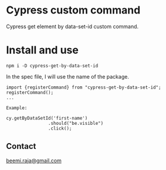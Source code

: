 # Cypress custom command

Cypress get element by data-set-id custom command.

# Install and use

```npm i -D cypress-get-by-data-set-id```

In the spec file, I will use the name of the package.

```
import {registerCommand} from "cypress-get-by-data-set-id";
registerCommand();
...

Example:

cy.getByDataSetId('first-name')
                .should("be.visible")
                .click();

```



## Contact
[beemi.raja@gmail.com](beemi.raja@gmail.com)